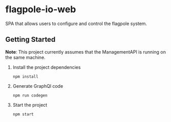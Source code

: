 # flagpole-io-web

SPA that allows users to configure and control the flagpole system.

## Getting Started

**Note**: This project currently assumes that the ManagementAPI is running on the same machine.

1. Install the project dependencies
   ```shell
   npm install
   ```
2. Generate GraphQl code
   ```shell
   npm run codegen
   ```
3. Start the project
   ```shell
   npm start
   ```